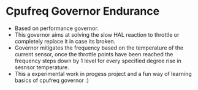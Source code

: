 # Cpufreq Governor Endurance

- Based on performance governor.
- This governor aims at solving the slow HAL reaction to throttle or completely replace it in case its broken.
- Governor mitigates the frequency based on the temperature of the current sensor, once the throttle points have been reached
  the frequency steps down by 1 level for every specified degree rise in sesnsor temperature.
- This a experimental work in progess project and a fun way of learning basics of cpufreq governor :)
